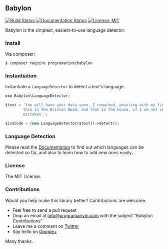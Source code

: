 ## Babylon

[![Build Status](https://travis-ci.org/programarivm/babylon.svg?branch=master)](https://travis-ci.org/programarivm/babylon)
[![Documentation Status](https://readthedocs.org/projects/babylon/badge/?version=latest)](https://babylon.readthedocs.io/en/latest/?badge=latest)
[![License: MIT](https://img.shields.io/badge/License-MIT-yellow.svg)](https://opensource.org/licenses/MIT)

Babylon is the simplest, easiest-to-use language detector.

### Install

Via composer:

    $ composer require programarivm/babylon

### Instantiation

Instantiate a `LanguageDetector` to detect a text's language.

```php
use Babylon\LanguageDetector;

$text = 'You will have your data soon, I remarked, pointing with my finger;
		this is the Brixton Road, and that is the house, if I am not very much
		mistaken.';

$isoCode = (new LanguageDetector($text))->detect();
```

### Language Detection

Please read the [Documentation](https://babylon.readthedocs.io/en/latest/) to find out which languages can be detected so far, and also to learn how to add new ones easily.

### License

The MIT License.

### Contributions

Would you help make this library better? Contributions are welcome.

- Feel free to send a pull request
- Drop an email at info@programarivm.com with the subject "Babylon Contributions"
- Leave me a comment on [Twitter](https://twitter.com/programarivm)
- Say hello on [Google+](https://plus.google.com/+Programarivm)

Many thanks.
